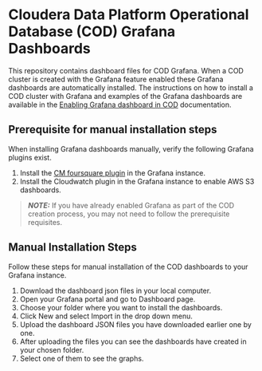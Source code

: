 # Cloudera Data Platform Operational Database (COD) Grafana Dashboards
This repository contains dashboard files for COD Grafana. When a COD cluster is created with the Grafana feature enabled these Grafana dashboards are automatically installed. The instructions on how to install a COD cluster with Grafana and examples of the Grafana dashboards are available in the [Enabling Grafana dashboard in COD](https://docs.cloudera.com/operational-database/cloud/managing-database/topics/cod-monitor-metrics-grafana.html) documentation.

## Prerequisite for manual installation steps
When installing Grafana dashboards manually, verify the following Grafana plugins exist.

1. Install the [CM foursquare plugin](https://grafana.com/grafana/plugins/foursquare-clouderamanager-datasource/) in the Grafana instance.
2. Install the Cloudwatch plugin in the Grafana instance to enable AWS S3 dashboards.

> **_NOTE:_** If you have already enabled Grafana as part of the COD creation process, you may not need to follow the prerequisite requisites.

## Manual Installation Steps
Follow these steps for manual installation of the COD dashboards to your Grafana instance.

1. Download the dashboard json files in your local computer.
2. Open your Grafana portal and go to Dashboard page.
3. Choose your folder where you want to install the dashboards.
4. Click New and select Import in the drop down menu.
5. Upload the dashboard JSON files you have downloaded earlier one by one.
6. After uploading the files you can see the dashboards have created in your chosen folder.
7. Select one of them to see the graphs.
